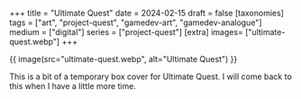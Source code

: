 +++
title = "Ultimate Quest"
date = 2024-02-15
draft =  false
[taxonomies]
tags = ["art", "project-quest", "gamedev-art", "gamedev-analogue"]
medium = ["digital"]
series = ["project-quest"]
[extra]
images= ["ultimate-quest.webp"]
+++

{{ image(src="ultimate-quest.webp", alt="Ultimate Quest") }}

This is a bit of a temporary box cover for Ultimate Quest. I will come back to this when I have a little more time.

